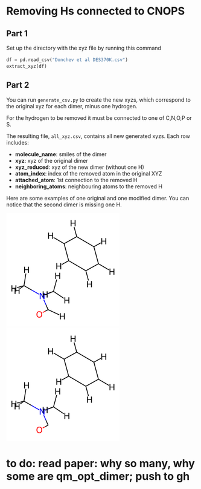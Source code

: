 # Removing Hs connected to CNOPS

## Part 1
Set up the directory with the xyz file by running this command

```python
df = pd.read_csv("Donchev et al DES370K.csv")
extract_xyz(df)
```

## Part 2
You can run `generate_csv.py` to create the new xyzs, which correspond to the original xyz for each dimer, minus one hydrogen.

For the hydrogen to be removed it must be connected to one of C,N,O,P or S.

The resulting file, `all_xyz.csv`, contains all new generated xyzs. 
Each row includes:
- **molecule_name**: smiles of the dimer
- **xyz**: xyz of the original dimer
- **xyz_reduced**: xyz of the new dimer (without one H)
- **atom_index**: index of the removed atom in the original XYZ
- **attached_atom**: 1st connection to the removed H
- **neighboring_atoms**: neighbouring atoms to the removed H

Here are some examples of one original and one modified dimer. You can notice that the second dimer is missing one H.

![](whole.png)
![](1.png)

# to do: read paper: why so many, why some are qm_opt_dimer; push to gh
